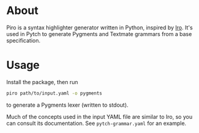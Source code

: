 # About

Piro is a syntax highlighter generator written in Python, inspired by
[Iro](https://eeyo.io/iro/). It's used in Pytch to generate Pygments and
Textmate grammars from a base specification.

# Usage

Install the package, then run

```sh
piro path/to/input.yaml -o pygments
```

to generate a Pygments lexer (written to stdout).

Much of the concepts used in the input YAML file are similar to Iro, so you
can consult its documentation. See `pytch-grammar.yaml` for an example.
